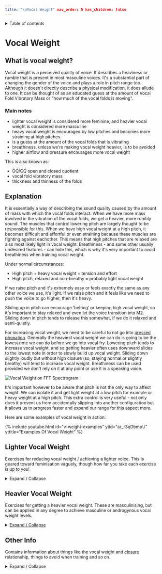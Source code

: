 ```yaml
---
title: "\nVocal Weight" nav_order: 5 has_children: false
---
```

<details closed markdown="block">
  <summary>
    Table of contents
  </summary>
{: .text-delta }
1. TOC
{:toc}
</details>

# Vocal Weight
## What is vocal weight?
Vocal weight is a perceived quality of voice. It describes a heaviness or rumble
that is present in most masculine voices. It's a substantial part of changing
the gender of the voice and plays a role in pitch range too. Although it doesn't
directly describe a physical modification, it does allude to one. It can be
thought of as an educated guess at the amount of Vocal Fold Vibratory Mass or
"how much of the vocal folds is moving".

### Main notes
- lighter vocal weight is considered more feminine, and heavier vocal weight is
  considered more masculine
- heavy vocal weight is encouraged by low pitches and becomes more straining at
  high pitches
- is a guess at the amount of the vocal folds that is vibrating
- breathiness, unless we're making vocal weight heavier, is to be avoided
- higher airflow and pressure encourages more vocal weight

This is also known as:
- OQ/CQ open and closed quotient
- vocal fold vibratory mass
- thickness and thinness of the folds

## Explanation
It is essentially a way of describing the sound quality caused by the amount of
mass with which the vocal folds interact. When we have more mass involved in the
vibration of the vocal folds, we get a heavier, more rumbly sound. The muscles
that control lowering pitch are largely thought to be responsible for this. When
we have high vocal weight at a high pitch, it becomes difficult and effortful or
even straining because these muscles are fighting against eachother. This means
that high pitches that are relaxed are also most likely light in vocal weight.
Breathiness - and some other usually undesired features - can hide this, which
is why it's very important to avoid breathiness when training vocal weight.

Under normal circumstances:
- High pitch + heavy vocal weight = tension and effort
- High pitch, relaxed and non-breathy = probably light vocal weight

If we raise pitch and it's extremely easy or feels exactly the same as any other
voice we use, it's light. If we raise pitch and it feels like we need to push
the voice to go higher, then it's heavy.

Sliding up in pitch can encourage 'belting' or keeping high vocal weight, so
it's important to stay relaxed and even let the voice transition into M2.
Sliding down in pitch tends to release this somewhat, if we do it relaxed and
semi-quietly.

For increasing vocal weight, we need to be careful to not go into [pressed
phonation](/wiki/pages/various/hyperadduction). Generally the heaviest vocal
weight we can do is going to be the lowest note we can do before we go into
vocal fry. Lowering pitch tends to increase vocal weight, and so getting heavier
often uses downward slides to the lowest note in order to slowly build up vocal
weight. Sliding down slightly loudly but without high closure (so, staying
normal or slightly breathy) will tend to increase vocal weight. Breathiness can
be used provided we don't rely on it at any point or use it in a speaking voice.

![Vocal Weight on FFT Spectrogram](/img/weight_comparison.gif)

It's important however to be aware that pitch is not the only way to affect
weight. We can isolate it and get light weight at a low pitch for example or
heavy weight at a high pitch. This extra control is very useful - not only does
it prevent us from accidentally slipping into another configuration but it
allows us to progress faster and expand our range for this aspect more.

Here are some examples of vocal weight in action:

{% include youtube.html id="v-weight-examples" ytid="ar_r3qDbmoU"
yttitle="Examples Of Vocal Weight" %}



## Lighter Vocal Weight
Exercises for reducing vocal weight / achieving a lighter voice. This is geared
toward feminisation vaguely, though how far you take each exercise is up to you!
<details closed markdown="block">
<summary markdown="block">
Expand / Collapse
</summary>

### [PIPM](/wiki/pages/PIPM) / Pitch Naturalisation

See [the main page](/wiki/pages/PIPM) for a more detailed introduction and other
exercises!

The idea is to start speaking at whatever is your natural relaxed pitch, with a
strong tone. Don't go breathy or quiet, keep it strong and natural. Speak a
passage; let intonation be present, and make the last note of each phrase or
sentence held longer and stay on the same note. This will be your base pitch.
The base pitch will now rise just slightly, so the pitch you end each phrase on
will be slightly higher too. Once you feel **very comfortable** here, let that
base pitch and the whole voice float up a little further, still letting the
voice rise for intonation as well. Just the act of raising the last note will
shift the entire voice, and the fact that we shifted the entire voice will mean
the voice will slowly and naturally adjust. How high you go is determined by
which pitches are already relaxed and naturalized.
- speak at your relaxed, not-doing-anything pitch
- make sure to start strong, possibly a little bit louder and heavier than
  normal
- make **the last word of each phrase held longer** and monotone as it rests on
  the **base pitch** which helps keep the base pitch consistent
- base pitch is the pitch your voice returns to after intonation, and it's what
  is raising the entire voice up to that "anchor"
- once you feel comfortable here, let that last word and note float up a tiny
  bit, raising the whole voice
- repeat, but don't push the pitch too high - the goal is to naturalize all of
  your range, not raise pitch
- be extremely patient; if you rush or try too hard to control things, it won't
  work
- lean toward less airflow but moderately loud
- going up in pitch should be extremely easy, suspiciously so; if not, spend
  more time letting it naturalise it here or start again
- pitch naturalisation is called that because at each pitch, the voice sounds
  natural as if it's always been at this pitch and this is your "natural voice"
  {% include youtube.html id="v-pipmintro" ytid="FrQQQLOmfrc" yttitle="PIPM
  Intro" %} {% include youtube.html id="v-pipmexample" ytid="x4O7hkC2zN8"
  yttitle="Example of the pitch naturalisation exercise" %}

### The "awww" Trigger
There are some behavioural triggers that encourage light vocal weight. One of
these is to say "awww" as if talking to a cute puppy. We can then pitch down to
where we can speak more comfortably. We need to make sure the pitch is high
enough to get lighter weight (200hz or higher, usually) and low enough that we
can actually speak.

After saying "awww" 1-3 times we can go into speaking in that configuration,
either a passage or just narrating to ourselves.

This exercise is usually very effective if done at the right pitch and in a
relaxed way. Unlike pitch slides we don't have as much of a tendency to keep the
weight high accidentally which makes it a very good exercise for if we tend to
belt instead of lighten when going to high pitches.

It's very important to imagine something cute, and get "into the character" of
this, or else it won't work at all.

{% include youtube.html id="v-awww" ytid="F6Kbi6M5vec" yttitle="The Awww Trigger
for Light Vocal Weight"%}


### Pitch Slides
Pitch slides are a good way to reduce vocal weight. As we go up in pitch, the
folds want to thin and vibrate at a higher rate, which decreases the amount of
force and vocal weight involved in phonation. You can use pitch then to induce
low vocal weight and then eventually learn to control it independently of pitch.

The exercise itself looks like this:

{% include youtube.html id="v-slides" ytid="s1PyFzG86Eo" yttitle="Pitch Slides
for light vocal weight" %}

It can be very useful to bring the low vocal weight configuration down to a low
pitch. Usually this is to either get more control over it in general or to
access that lower range for low pitch feminine voices.

{% include youtube.html id="v-low-weight-down" ytid="OHxwSAAnj-Q"
yttitle="Bringing Low vocal weight down in pitch" %}

### Yawning Exercise
Yawning typically induces lower vocal weight so we can sometimes use this to our
advantage. Usually people yawn with low vocal weight and low resonance, so we
can use this to see what low vocal weight sounds like for us. Some people have a
tendency to abduct (go breathy) so it's important to be aware of this and reduce
the breathiness if there is any.

1. yawn down to a low pitch
2. reverse the yawn to come back up
3. each time, go down to a higher pitch, working your way up to about 220hz or
   A3
4. each time, make sure you check that when you go to higher resonance, it
   doesn't go too heavy

</details>

## Heavier Vocal Weight
Exercises for getting a heavier vocal weight. These are masculinising, but can
be applied in any degree to achieve masculine or androgynous vocal weight
levels.
<details closed markdown="block">
<summary>
<u>Expand / Collapse</u>
</summary>

### Pitch Slide Vocal Weight 'Layering'
In this exercise we start at a neutral pitch and slide down, layering on
progressively heavier vocal weight. It's important as usual to avoid
[hyperadduction](/wiki/pages/various/hyperadduction).
1. start at a neutral pitch saying a vowel like "ahh" or "iii"
2. let the pitch fall down to the lowest note you can do comfortably
  - don't go into fry; fry sounds like a series of 'pops' and is somewhat rough
  - you will probably be fairly loud when doing this
  - if you go 'buzzy' or 'brassy', add breathiness; if it reduces the buzziness,
    then you might have been doing hyperadduction or pressed fry (avoid this)
3. slide back up, keeping the volume high
4. slide back down again, still keeping the volume high and repeat 1-3 times

</details>


## Other Info
Contains information about things like the vocal weight and
[closure](/wiki/pages/clarity/breathiness.html#breathiness) relationship, things
to avoid when training and so on.
<details closed markdown="block">
<summary markdown="block">
Expand / Collapse
</summary>

### Vocal Weight and Airflow
Higher vocal weight requires more subglottal pressure, but not more airflow.
This can seem a little counter intuitive, but we can increase air pressure
without increasing airflow, since that airflow pressure is resisted by the
folds. This extra resistance by the folds is what allows them to vibrate with
more mass. If the airflow skipped over the folds, then they wouldn't have the
energy to move in the high vocal fold mass configuration.
- more vocal weight requires more pressure but not airflow
- you can get louder without increasing weight or pressure by using higher
  [closure](/wiki/pages/clarity/breathiness.html#breathiness)
- pressed phonation ([hyperadduction](/wiki/pages/various/hyperadduction)) is
  when you add too much
  [closure](/wiki/pages/clarity/breathiness.html#breathiness), getting to
  harmful levels

### Closure Relationship
Adding more [closure](/wiki/pages/clarity/breathiness.html#breathiness), like in
yelling (loud at a high pitch) or barking (loud at a low pitch) does not
necessarily add weight. Often, we hear more adduction like in
[hyperadduction](/wiki/pages/various/hyperadduction) as _heavier_ when it's
actually just louder. It's important to be careful not to assume that because a
sound is more buzzy or louder, that it is from vocal weight.


### Things vocal weight is not
Here's a list of things that are not vocal weight, although they do affect it
marginally in some cases.
- pressed phonation or hyperadduction
- breathiness
- buzziness - many things sound buzzy
- FVF constriction (which can sound buzzy)
- twang, which is a resonance effect

### Warning Against Hyperadduction
[Hyperadduction](/wiki/pages/various/hyperadduction) or pressed phonation can
sound similar to vocal weight to a beginner, and so if increasing weight we can
accidentally use it instead. Usually this only happens when trying to add
weight. Hyperadduction sounds very buzzy, whereas vocal weight is more of
_rumble_ quality. Adding more pressure and forcing it through tightly is very
bad for the vocal folds.


### Breathiness
[Breathiness](/wiki/pages/clarity/breathiness) can hide the _buzziness_ effect
of a high vocal weight voice and make it harder to hear. This is not lowering
vocal weight at all, only making the high vocal weight voice softer. It's best
to avoid breathiness especially in exercises that modify vocal weight.

If we make a habit of using breathiness to hide high vocal weight and talking at
a high pitch with that heavy vocal weight for too long, we can make that
comfortable to the point that we cannot use normal techniques like pitch slides
to reduce weight, as the comfortable thing to do is stay heavy, rather than
relax into light vocal weight like most exercises rely on.

Using glottal strikes or [medium hard onsets](/wiki/pages/clarity/onsets) and
offsets can help avoid this when doing vocal weight exercises.


## Gender perception of vocal weight
* Low vocal weight ➡️ ♀️ more feminine
* High vocal weight ➡️ ♂️ more masculine

There are however, many female voices with medium or even heavy vocal weight
relative to typical feminine levels. Some examples include
[imawonder](/wiki/pages/voice-examples/#imawonder) and
[39daph](/wiki/pages/voice-examples/#daph). The important thing that makes this
possible is most likely [microbehaviours](/wiki/pages/microbehaviours/) and
potentially different ways/mechanisms of affecting the perception of vocal
weight.

Even though it's possible to have a feminine voice with medium or high vocal
weight and even at a low pitch, it's extremely difficult until we have more
control.


## Generalisations about vocal weight
These are very much generalisations and might not be accurate in everyone's
case. Generally, vocal weight requires more air pressure, but not flow rate.

- When getting louder I drop in pitch and/or don't add air - heavier weight
- When getting louder I raise in pitch and add air - lighter weight

## Loudness vs vocal weight
A lot of people conflate the volume of our speech with vocal weight. Vocal
weight is louder, but that doesn't mean all loud things are high in vocal
weight. Yelling or shouting (rather than just speaking loudly) typically induces
three things:

* raise in pitch
* increased airflow (and increased
  [closure](/wiki/pages/clarity/breathiness.html#breathiness) to balance)
* increased vocal weight

These can be isolated or removed from the equation. You can get loud without
going up in pitch, or without increasing airflow or any combination. Some people
go quiet when trying to achieve low vocal weight and then never learn control
over it properly. It's important to 'stretch' in every direction (within reason)
and to avoid relying on something for our voice to work!

</details>

